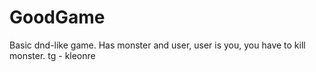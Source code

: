 # GoodGame
Basic dnd-like game. Has monster and user, user is you, you have to kill monster.
tg - kleonre

